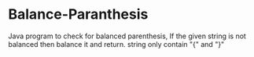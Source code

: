 # Balance-Paranthesis
Java program to check for balanced parenthesis, If the given string is not balanced then balance it and return. string only contain "{" and "}"
